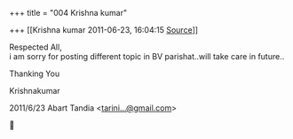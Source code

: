 +++
title = "004 Krishna kumar"

+++
[[Krishna kumar	2011-06-23, 16:04:15 [Source](https://groups.google.com/g/bvparishat/c/om2rjq5r0Dc)]]



Respected All,  
i am sorry for posting different topic in BV parishat..will take care in future..  
  
Thanking You  
  
Krishnakumar  
  

2011/6/23 Abart Tandia \<[tarini...@gmail.com]()\>



